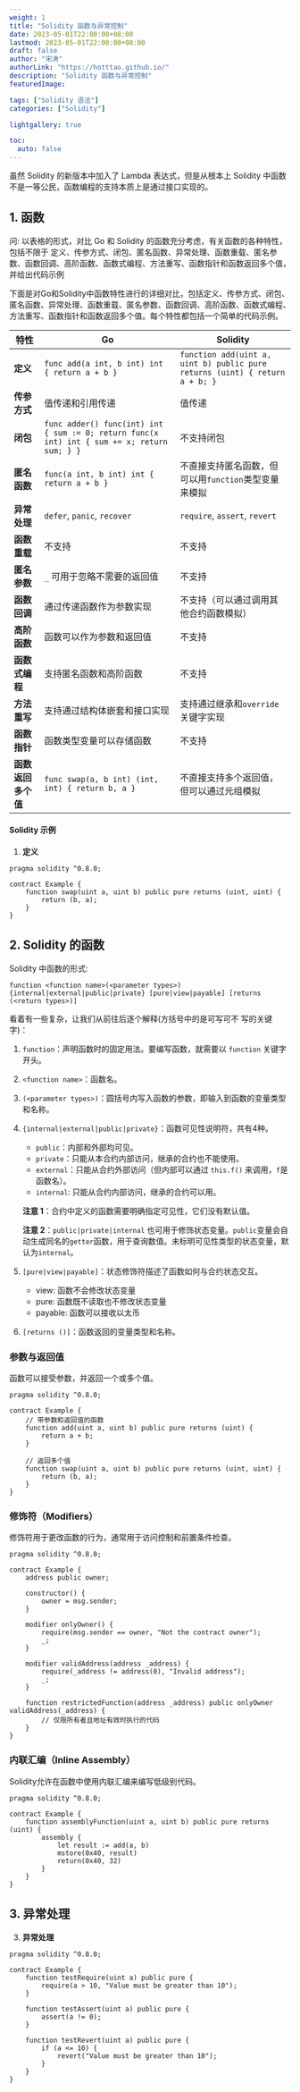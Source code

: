 ```yaml
---
weight: 1
title: "Solidity 函数与异常控制"
date: 2023-05-01T22:00:00+08:00
lastmod: 2023-05-01T22:00:00+08:00
draft: false
author: "宋涛"
authorLink: "https://hotttao.github.io/"
description: "Solidity 函数与异常控制"
featuredImage: 

tags: ["Solidity 语法"]
categories: ["Solidity"]

lightgallery: true

toc:
  auto: false
---
```


虽然 Solidity 的新版本中加入了 Lambda 表达式，但是从根本上 Solidity 中函数不是一等公民，函数编程的支持本质上是通过接口实现的。 

## 1. 函数
问: 以表格的形式，对比 Go 和 Solidity 的函数充分考虑，有关函数的各种特性，包括不限于 定义、传参方式、闭包、匿名函数、异常处理、函数重载、匿名参数、函数回调、高阶函数、函数式编程、方法重写、函数指针和函数返回多个值，并给出代码示例

下面是对Go和Solidity中函数特性进行的详细对比，包括定义、传参方式、闭包、匿名函数、异常处理、函数重载、匿名参数、函数回调、高阶函数、函数式编程、方法重写、函数指针和函数返回多个值。每个特性都包括一个简单的代码示例。

| 特性                  | Go                                                  | Solidity                                            |
|-----------------------|-----------------------------------------------------|-----------------------------------------------------|
| **定义**              | `func add(a int, b int) int { return a + b }`       | `function add(uint a, uint b) public pure returns (uint) { return a + b; }` |
| **传参方式**          | 值传递和引用传递                                      | 值传递                                                |
| **闭包**              | `func adder() func(int) int { sum := 0; return func(x int) int { sum += x; return sum; } }` | 不支持闭包                                            |
| **匿名函数**          | `func(a int, b int) int { return a + b }`           | 不直接支持匿名函数，但可以用`function`类型变量来模拟    |
| **异常处理**          | `defer`, `panic`, `recover`                        | `require`, `assert`, `revert`                        |
| **函数重载**          | 不支持                                              | 不支持                                               |
| **匿名参数**          | `_` 可用于忽略不需要的返回值                         | 不支持                                               |
| **函数回调**          | 通过传递函数作为参数实现                               | 不支持（可以通过调用其他合约函数模拟）                |
| **高阶函数**          | 函数可以作为参数和返回值                             | 不支持                                               |
| **函数式编程**        | 支持匿名函数和高阶函数                                | 不支持                                               |
| **方法重写**          | 支持通过结构体嵌套和接口实现                          | 支持通过继承和`override`关键字实现                    |
| **函数指针**          | 函数类型变量可以存储函数                               | 不支持                                               |
| **函数返回多个值**    | `func swap(a, b int) (int, int) { return b, a }`    | 不直接支持多个返回值，但可以通过元组模拟               |



#### Solidity 示例

1. **定义**

```solidity
pragma solidity ^0.8.0;

contract Example {
    function swap(uint a, uint b) public pure returns (uint, uint) {
        return (b, a);
    }
}
```


## 2. Solidity 的函数
Solidity 中函数的形式:

```solidity
function <function name>(<parameter types>) {internal|external|public|private} [pure|view|payable] [returns (<return types>)]
```

看着有一些复杂，让我们从前往后逐个解释(方括号中的是可写可不
写的关键字)：

1. `function`：声明函数时的固定用法。要编写函数，就需要以 `function` 关键字开头。
2. `<function name>`：函数名。
3. `(<parameter types>)`：圆括号内写入函数的参数，即输入到函数的变量类型和名称。
4. `{internal|external|public|private}`：函数可见性说明符，共有4种。
    - `public`：内部和外部均可见。
    - `private`：只能从本合约内部访问，继承的合约也不能使用。
    - `external`：只能从合约外部访问（但内部可以通过 `this.f()` 来调用，`f`是函数名）。
    - `internal`: 只能从合约内部访问，继承的合约可以用。

    **注意 1**：合约中定义的函数需要明确指定可见性，它们没有默认值。

    **注意 2**：`public|private|internal` 也可用于修饰状态变量。`public`变量会自动生成同名的`getter`函数，用于查询数值。未标明可见性类型的状态变量，默认为`internal`。
5. `[pure|view|payable]`：状态修饰符描述了函数如何与合约状态交互。
    - view: 函数不会修改状态变量
    - pure: 函数既不读取也不修改状态变量
    - payable: 函数可以接收以太币
6. `[returns ()]`：函数返回的变量类型和名称。


### 参数与返回值

函数可以接受参数，并返回一个或多个值。

```solidity
pragma solidity ^0.8.0;

contract Example {
    // 带参数和返回值的函数
    function add(uint a, uint b) public pure returns (uint) {
        return a + b;
    }
    
    // 返回多个值
    function swap(uint a, uint b) public pure returns (uint, uint) {
        return (b, a);
    }
}
```


### 修饰符（Modifiers）

修饰符用于更改函数的行为，通常用于访问控制和前置条件检查。

```solidity
pragma solidity ^0.8.0;

contract Example {
    address public owner;

    constructor() {
        owner = msg.sender;
    }
    
    modifier onlyOwner() {
        require(msg.sender == owner, "Not the contract owner");
        _;
    }
    
    modifier validAddress(address _address) {
        require(_address != address(0), "Invalid address");
        _;
    }
    
    function restrictedFunction(address _address) public onlyOwner validAddress(_address) {
        // 仅限所有者且地址有效时执行的代码
    }
}
```



### 内联汇编（Inline Assembly）

Solidity允许在函数中使用内联汇编来编写低级别代码。

```solidity
pragma solidity ^0.8.0;

contract Example {
    function assemblyFunction(uint a, uint b) public pure returns (uint) {
        assembly {
            let result := add(a, b)
            mstore(0x40, result)
            return(0x40, 32)
        }
    }
}
```




## 3. 异常处理


3. **异常处理**

```solidity
pragma solidity ^0.8.0;

contract Example {
    function testRequire(uint a) public pure {
        require(a > 10, "Value must be greater than 10");
    }

    function testAssert(uint a) public pure {
        assert(a != 0);
    }

    function testRevert(uint a) public pure {
        if (a <= 10) {
            revert("Value must be greater than 10");
        }
    }
}
```